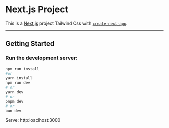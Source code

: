 # Next.js Project

This is a [Next.js](https://nextjs.org) project Tailwind Css with [`create-next-app`](https://nextjs.org/docs/app/api-reference/cli/create-next-app).

---

## Getting Started

### Run the development server:

```bash
npm run install
#or
yarn install
npm run dev
# or
yarn dev
# or
pnpm dev
# or
bun dev
```

Serve: http:loaclhost:3000
